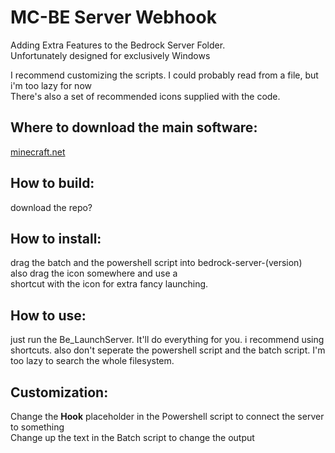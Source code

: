 # MC-BE Server Webhook
	
Adding Extra Features to the Bedrock Server Folder.  
Unfortunately designed for exclusively Windows  
  
I recommend customizing the scripts. I could probably read from a file, but i'm too lazy for now  
There's also a set of recommended icons supplied with the code.  
## Where to download the main software:  
[minecraft.net](https://www.minecraft.net/en-us/download/server/bedrock)  
  
## How to build:  
download the repo?  
  
## How to install:  
drag the batch and the powershell script into bedrock-server-(version)  
also drag the icon somewhere and use a  
shortcut with the icon for extra fancy launching.  

## How to use:  
just run the Be_LaunchServer. It'll do everything for you.
i recommend using shortcuts.
also don't seperate the powershell script and the batch script. I'm too lazy to search the whole filesystem.

## Customization:  
Change the **Hook** placeholder in the Powershell script to connect the server to something  
Change up the text in the Batch script to change the output  
